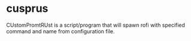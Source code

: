# cusprus
CUstomPromtRUst is a script/program that will spawn rofi with specified command and name from configuration file.

